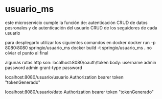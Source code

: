 # usuario_ms

este microservicio cumple la función de:
autenticación 
CRUD de datos pesronales y de autenticación del usuario
CRUD de los seguidores de cada usuario

para desplegarlo utilizar los siguientes comandos en docker
docker run -p 8080:8080 springio/usuario_ms
docker build -t springio/usuario_ms .
no olviar el punto al final

algunas rutas http son:
localhost:8080/oauth/token
body:
username admin
password admin
grant-type password


localhost:8080/usuario/usuario
Authorization 
bearer token "tokenGenerado"

localhost:8080/usuario/dato
Authorization 
bearer token "tokenGenerado"